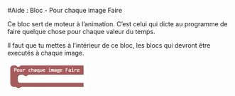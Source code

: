 #Aide : Bloc - Pour chaque image Faire

Ce bloc sert de moteur à l’animation. C’est celui qui dicte au programme de faire quelque chose pour chaque valeur du temps.

Il faut que tu mettes à l’intérieur de ce bloc, les blocs qui devront être executés à chaque image.

![Bloc pour chaque image][pour_image]

[pour_image]: img/pour_image.png